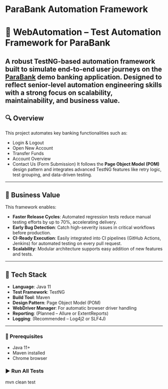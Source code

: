 # ParaBank Automation Framework

# :test_tube: WebAutomation – Test Automation Framework for ParaBank
A robust TestNG-based automation framework built to simulate end-to-end user journeys on the [ParaBank](https://parabank.parasoft.com/parabank/index.htm) demo banking application. Designed to reflect senior-level automation engineering skills with a strong focus on scalability, maintainability, and business value.
---
## :mag: Overview
This project automates key banking functionalities such as:
- Login & Logout
- Open New Account
- Transfer Funds
- Account Overview
- Contact Us (Form Submission)
It follows the **Page Object Model (POM)** design pattern and integrates advanced TestNG features like retry logic, test grouping, and data-driven testing.
---
## :briefcase: Business Value
This framework enables:
- **Faster Release Cycles**: Automated regression tests reduce manual testing efforts by up to 70%, accelerating delivery.
- **Early Bug Detection**: Catch high-severity issues in critical workflows before production.
- **CI-Ready Execution**: Easily integrated into CI pipelines (GitHub Actions, Jenkins) for automated testing on every pull request.
- **Scalability**: Modular architecture supports easy addition of new features and tests.
---
## :rocket: Tech Stack
- **Language**: Java 11 
- **Test Framework**: TestNG 
- **Build Tool**: Maven 
- **Design Pattern**: Page Object Model (POM) 
- **WebDriver Manager**: For automatic browser driver handling 
- **Reporting**: (Planned – Allure or ExtentReports) 
- **Logging**: (Recommended – Log4j2 or SLF4J)
---
### :wrench: Prerequisites
- Java 11+
- Maven installed
- Chrome browser
### :arrow_forward: Run All Tests
mvn clean test
